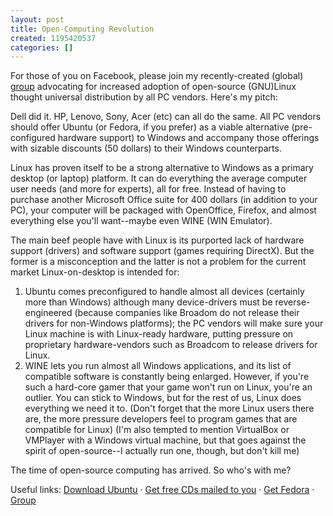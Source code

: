 ```yaml
---
layout: post
title: Open-Computing Revolution
created: 1195420537
categories: []
---
```

For those of you on Facebook, please join my recently-created (global) <a href="http://berkeley.facebook.com/group.php?gid=6571294071" rel="external">group</a> advocating for increased adoption of open-source (GNU)Linux thought universal distribution by all PC vendors. Here's my pitch:

Dell did it. HP, Lenovo, Sony, Acer (etc) can all do the same. All PC vendors should offer Ubuntu (or Fedora, if you prefer) as a viable alternative (pre-configured hardware support) to Windows and accompany those offerings with sizable discounts (50 dollars) to their Windows counterparts.

Linux has proven itself to be a strong alternative to Windows as a primary desktop (or laptop) platform. It can do everything the average computer user needs (and more for experts), all for free. Instead of having to purchase another Microsoft Office suite for 400 dollars (in addition to your PC), your computer will be packaged with OpenOffice, Firefox, and almost everything else you'll want--maybe even WINE (WIN Emulator).

The main beef people have with Linux is its purported lack of hardware support (drivers) and software support (games requiring DirectX). But the former is a misconception and the latter is not a problem for the current market Linux-on-desktop is intended for:
<ol>
<li>Ubuntu comes preconfigured to handle almost all devices (certainly more than Windows) although many device-drivers must be reverse-engineered (because companies like Broadom do not release their drivers for non-Windows platforms); the PC vendors will make sure your Linux machine is with Linux-ready hardware, putting pressure on proprietary hardware-vendors such as Broadcom to release drivers for Linux.</li>

<li>WINE lets you run almost all Windows applications, and its list of compatible software is constantly being enlarged. However, if you're such a hard-core gamer that your game won't run on Linux, you're an outlier. You can stick to Windows, but for the rest of us, Linux does everything we need it to. (Don't forget that the more Linux users there are, the more pressure developers feel to program games that are compatible for Linux) (I'm also tempted to mention VirtualBox or VMPlayer with a Windows virtual machine, but that goes against the spirit of open-source--I actually run one, though, but don't kill me)</li>
</ol>
The time of open-source computing has arrived. So who's with me?

Useful links: <a href="http://www.ubuntu.com/getubuntu/download" rel="external">Download Ubuntu</a> &middot; <a href="https://shipit.ubuntu.com/" rel="external">Get free CDs mailed to you</a> &middot; <a href="http://fedoraproject.org/get-fedora" rel="external">Get Fedora</a> &middot; <a href="http://berkeley.facebook.com/group.php?gid=6571294071" rel="external">Group</a>
